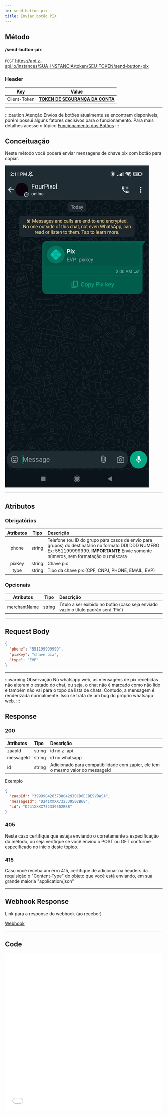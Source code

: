 ```yaml
---
id: send-button-pix
title: Enviar botão PIX
---
```


## Método

#### /send-button-pix

`POST` https://api.z-api.io/instances/SUA_INSTANCIA/token/SEU_TOKEN/send-button-pix

### Header

|      Key       |            Value            |
| :------------: |     :-----------------:     |
|  Client-Token  | **[TOKEN DE SEGURANÇA DA CONTA](../security/client-token)** |
---

:::caution Atenção
Envios de botões atualmente se encontram disponíveis, porém possui alguns fatores decisivos para o funcionamento. Para mais detalhes acesse o tópico [Funcionamento dos Botões](https://developer.z-api.io/tips/button-status)
:::

## Conceituação

Neste método você poderá enviar mensagens de chave pix com botão para copiar.

![image](../../img/SendingMessagePixButton.jpeg)

---

## Atributos

### Obrigatórios

| Atributos   | Tipo          | Descrição |
| :----------:| :-----------: | :-------- |
| phone         | string        | Telefone (ou ID do grupo para casos de envio para grupos) do destinatário no formato DDI DDD NÚMERO Ex: 551199999999. **IMPORTANTE** Envie somente números, sem formatação ou máscara |
| pixKey        | string        | Chave pix  |
| type          | string        | Tipo da chave pix (CPF, CNPJ, PHONE, EMAIL, EVP)  |

### Opcionais

| Atributos   | Tipo          | Descrição |
| :----------:| :-----------: | :-------- |
| merchantName         | string        | Título a ser exibido no botão (caso seja enviado vazio o título padrão será 'Pix') |

---

## Request Body

```json
{
  "phone": "551199999999",
  "pixKey": "chave pix",
  "type": "EVP"
}
```

---

:::warning Observação
No whatsapp web, as mensagens de pix recebidas não alteram o estado do chat, ou seja, o chat não é marcado como não lido e também não vai para o topo da lista de chats. Contudo, a mensagem é renderizada normalmente. Isso se trata de um bug do próprio whatsapp web.
:::

## Response

### 200

| Atributos | Tipo   | Descrição      |
| :-------- | :----- | :------------- |
| zaapId    | string | id no z-api    |
| messageId | string | id no whatsapp |
| id | string | Adicionado para compatibilidade com zapier, ele tem o mesmo valor do messageId |

Exemplo

```json
{
  "zaapId": "3999984263738042930CD6ECDE9VDWSA",
  "messageId": "D241XXXX732339502B68",
  "id": "D241XXXX732339502B68"
}
```

### 405

Neste caso certifique que esteja enviando o corretamente a especificação do método, ou seja verifique se você enviou o POST ou GET conforme especificado no inicio deste tópico.

### 415

Caso você receba um erro 415, certifique de adicionar na headers da requisição o "Content-Type" do objeto que você está enviando, em sua grande maioria "application/json"

---

## Webhook Response

Link para a response do webhook (ao receber)

[Webhook](../webhooks/on-message-received#exemplo-de-retorno-de-botão-de-chave-pix)

---

## Code

<iframe src="//api.apiembed.com/?source=https://raw.githubusercontent.com/Z-API/z-api-docs/main/json-examples/send-button-pix.json&targets=all" frameborder="0" scrolling="no" width="100%" height="500px" seamless></iframe>
